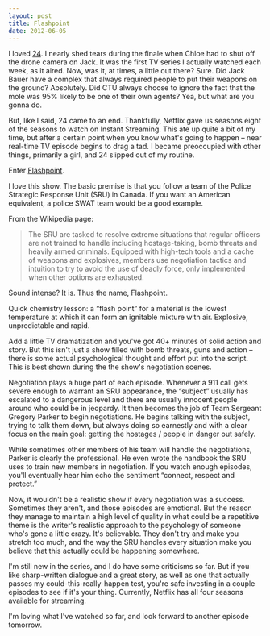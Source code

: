 ```yaml
---
layout: post
title: Flashpoint
date: 2012-06-05
---
```

I loved [24](http://www.imdb.com/title/tt0285331/). I nearly shed tears during the finale when Chloe had to shut off the drone camera on Jack. It was the first TV series I actually watched each week, as it aired. Now, was it, at times, a little out there? Sure. Did Jack Bauer have a complex that always required people to put their weapons on the ground? Absolutely. Did CTU always choose to ignore the fact that the mole was 95% likely to be one of their own agents? Yea, but what are you gonna do.

But, like I said, 24 came to an end. Thankfully, Netflix gave us seasons eight of the seasons to watch on Instant Streaming. This ate up quite a bit of my time, but after a certain point when you know what's going to happen – near real-time TV episode begins to drag a tad. I became preoccupied with other things, primarily a girl, and 24 slipped out of my routine.

Enter [Flashpoint](http://www.imdb.com/title/tt1059475/).

I love this show. The basic premise is that you follow a team of the Police Strategic Response Unit (SRU) in Canada. If you want an American equivalent, a police SWAT team would be a good example.

From the Wikipedia page:

> The SRU are tasked to resolve extreme situations that regular officers are not trained to handle including hostage-taking, bomb threats and heavily armed criminals. Equipped with high-tech tools and a cache of weapons and explosives, members use negotiation tactics and intuition to try to avoid the use of deadly force, only implemented when other options are exhausted.

Sound intense? It is. Thus the name, Flashpoint.

Quick chemistry lesson: a “flash point” for a material is the lowest temperature at which it can form an ignitable mixture with air. Explosive, unpredictable and rapid.

Add a little TV dramatization and you've got 40+ minutes of solid action and story. But this isn't just a show filled with bomb threats, guns and action – there is some actual psychological thought and effort put into the script. This is best shown during the the show's negotiation scenes.

Negotiation plays a huge part of each episode. Whenever a 911 call gets severe enough to warrant an SRU appearance, the “subject” usually has escalated to a dangerous level and there are usually innocent people around who could be in jeopardy. It then becomes the job of Team Sergeant Gregory Parker to begin negotiations. He begins talking with the subject, trying to talk them down, but always doing so earnestly and with a clear focus on the main goal: getting the hostages / people in danger out safely.

While sometimes other members of his team will handle the negotiations, Parker is clearly the professional. He even wrote the handbook the SRU uses to train new members in negotiation. If you watch enough episodes, you'll eventually hear him echo the sentiment “connect, respect and protect.”

Now, it wouldn't be a realistic show if every negotiation was a success. Sometimes they aren't, and those episodes are emotional. But the reason they manage to maintain a high level of quality in what could be a repetitive theme is the writer's realistic approach to the psychology of someone who's gone a little crazy. It's believable. They don't try and make you stretch too much, and the way the SRU handles every situation make you believe that this actually could be happening somewhere.

I'm still new in the series, and I do have some criticisms so far. But if you like sharp-written dialogue and a great story, as well as one that actually passes my could-this-really-happen test, you're safe investing in a couple episodes to see if it's your thing. Currently, Netflix has all four seasons available for streaming.

I'm loving what I've watched so far, and look forward to another episode tomorrow.